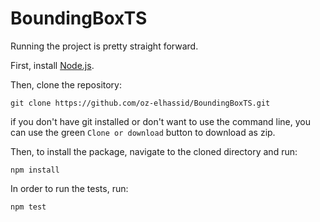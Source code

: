 # BoundingBoxTS

Running the project is pretty straight forward.

First, install [Node.js](https://nodejs.org/en/download/).

Then, clone the repository:
```
git clone https://github.com/oz-elhassid/BoundingBoxTS.git
```
if you don't have git installed or don't want to use the command line, you can use the green `Clone or download` button to download as zip.

Then, to install the package, navigate to the cloned directory and run:
```
npm install
```
In order to run the tests, run:
```
npm test
```
